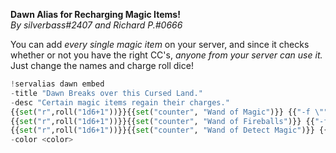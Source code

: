 **Dawn Alias for Recharging Magic Items!**  
*By silverbass#2407 and Richard P.#0666*   
  
You can add *every single magic item* on your server, and since it checks whether or not you have the right CC's, *anyone from your server can use it.* Just change the names and charge roll dice!  
  
```py  
!servalias dawn embed  
-title "Dawn Breaks over this Cursed Land."   
-desc "Certain magic items regain their charges."  
{{set("r",roll("1d6+1"))}}{{set("counter", "Wand of Magic")}} {{"-f \""+counter+" (+"+str(r)+")|"+("" if mod_cc(counter,r) else "")+'◉'*get_cc(counter)+'〇'*(get_cc_max(counter)-get_cc(counter))+"\"" if cc_exists(counter) else ""}}  
{{set("r",roll("1d6+1"))}}{{set("counter", "Wand of Fireballs")}} {{"-f \""+counter+" (+"+str(r)+")|"+("" if mod_cc(counter,r) else "")+'◉'*get_cc(counter)+'〇'*(get_cc_max(counter)-get_cc(counter))+"\"" if cc_exists(counter) else ""}}  
{{set("r",roll("1d6+1"))}}{{set("counter", "Wand of Detect Magic")}} {{"-f \""+counter+" (+"+str(r)+")|"+("" if mod_cc(counter,r) else "")+'◉'*get_cc(counter)+'〇'*(get_cc_max(counter)-get_cc(counter))+"\"" if cc_exists(counter) else ""}}  
-color <color>  
```